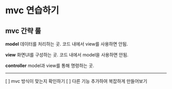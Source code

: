 # mvc 연습하기

## mvc 간략 룰

**model**
데이터를 처리하는 곳.
코드 내에서 view를 사용하면 안됨.

**view**
화면UI를 구성하는 곳.
코드 내에서 model을 사용하면 안됨.

**controller**
model과 view를 통해 명령하는 곳.

---

[ ] mvc 방식이 맞는지 확인하기
[ ] 다른 기능 추가하여 복잡하게 만들어보기
